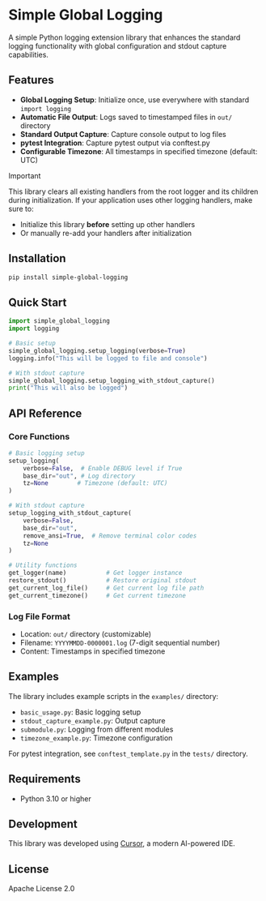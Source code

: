 # Simple Global Logging

A simple Python logging extension library that enhances the standard logging functionality with global configuration and stdout capture capabilities.

## Features

- **Global Logging Setup**: Initialize once, use everywhere with standard `import logging`
- **Automatic File Output**: Logs saved to timestamped files in `out/` directory
- **Standard Output Capture**: Capture console output to log files
- **pytest Integration**: Capture pytest output via conftest.py
- **Configurable Timezone**: All timestamps in specified timezone (default: UTC)

> [!IMPORTANT]
> This library clears all existing handlers from the root logger and its children during initialization.
> If your application uses other logging handlers, make sure to:
> - Initialize this library **before** setting up other handlers
> - Or manually re-add your handlers after initialization

## Installation

```bash
pip install simple-global-logging
```

## Quick Start

```python
import simple_global_logging
import logging

# Basic setup
simple_global_logging.setup_logging(verbose=True)
logging.info("This will be logged to file and console")

# With stdout capture
simple_global_logging.setup_logging_with_stdout_capture()
print("This will also be logged")
```

## API Reference

### Core Functions

```python
# Basic logging setup
setup_logging(
    verbose=False,  # Enable DEBUG level if True
    base_dir="out", # Log directory
    tz=None        # Timezone (default: UTC)
)

# With stdout capture
setup_logging_with_stdout_capture(
    verbose=False,
    base_dir="out",
    remove_ansi=True,  # Remove terminal color codes
    tz=None
)

# Utility functions
get_logger(name)           # Get logger instance
restore_stdout()           # Restore original stdout
get_current_log_file()     # Get current log file path
get_current_timezone()     # Get current timezone
```

### Log File Format

- Location: `out/` directory (customizable)
- Filename: `YYYYMMDD-0000001.log` (7-digit sequential number)
- Content: Timestamps in specified timezone

## Examples

The library includes example scripts in the `examples/` directory:

- `basic_usage.py`: Basic logging setup
- `stdout_capture_example.py`: Output capture
- `submodule.py`: Logging from different modules
- `timezone_example.py`: Timezone configuration

For pytest integration, see `conftest_template.py` in the `tests/` directory.

## Requirements

- Python 3.10 or higher

## Development

This library was developed using [Cursor](https://cursor.sh), a modern AI-powered IDE.

## License

Apache License 2.0 